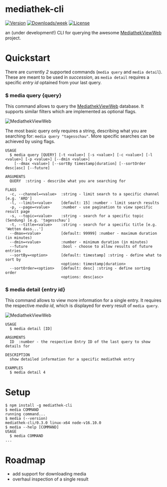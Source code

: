mediathek-cli
=================
[![Version](https://img.shields.io/npm/v/mediathek-cli.svg)](https://www.npmjs.com/package/mediathek-cli)
[![Downloads/week](https://img.shields.io/npm/dw/mediathek-cli.svg)](https://www.npmjs.com/package/mediathek-cli)
[![License](https://img.shields.io/npm/l/mediathek-cli.svg)](https://github.com/maxboettinger/mediathek-cli/blob/master/package.json)

an (under development!) CLI for querying the awesome [MediathekViewWeb](https://github.com/mediathekview/mediathekviewweb) project.


# Quickstart

There are currently *2* supported commands (```media query``` and ```media detail```). These are meant to be used in *succession*, as ```media detail``` requires a specific *entry id* optained from your last query.

### $ media query {query}
This command allows to query the [MediathekViewWeb](https://github.com/mediathekview/mediathekviewweb) database. It supports similar filters which are implemented as optional flags.

![MediathekViewWeb](https://abload.de/img/carbon12fjay.png)

The most basic query only requires a string, describing what you are searching for: ```media query "tagesschau"```.
More specific searches can be achieved by using flags.

```
USAGE
  $ media query [QUERY] [-t <value>] [-s <value>] [-c <value>] [-l <value>] [-p <value>] [--dmin <value>]
    [--dmax <value>] [--sortBy timestamp|duration] [--sortOrder desc|asc] [--future]

ARGUMENTS
  QUERY  :string - describe what you are searching for

FLAGS
  -c, --channel=<value>  :string - limit search to a specific channel [e.g. 'ARD']
  -l, --limit=<value>    [default: 15] :number - limit search results
  -p, --page=<value>     :number - use pagination to view specific result page
  -s, --topic=<value>    :string - search for a specific topic (Sendung) [e.g. 'tagesschau']
  -t, --title=<value>    :string - search for a specific title [e.g. 'Wetten dass...']
  --dmax=<value>         [default: 99999] :number - maximum duration (in minutes)
  --dmin=<value>         :number - minimum duration (in minutes)
  --future               :bool - choose to allow results of future entries
  --sortBy=<option>      [default: timestamp] :string - define what to sort by
                         <options: timestamp|duration>
  --sortOrder=<option>   [default: desc] :string - define sorting order
                         <options: desc|asc>
```

### $ media detail {entry id}
This command allows to view more information for a single entry. It requires the respective  *media id*, which is displayed for every result of ```media query```.

![MediathekViewWeb](https://abload.de/img/carbon2yxksl.png)

```
USAGE
  $ media detail [ID]

ARGUMENTS
  ID  :number - the respective Entry ID of the last query to show details for

DESCRIPTION
  show detailed information for a specific mediathek entry

EXAMPLES
  $ media detail 4
```



# Setup

```sh-session
$ npm install -g mediathek-cli
$ media COMMAND
running command...
$ media (--version)
mediathek-cli/0.3.0 linux-x64 node-v16.10.0
$ media --help [COMMAND]
USAGE
  $ media COMMAND
...
```


# Roadmap
- add support for downloading media
- overhaul inspection of a single result
